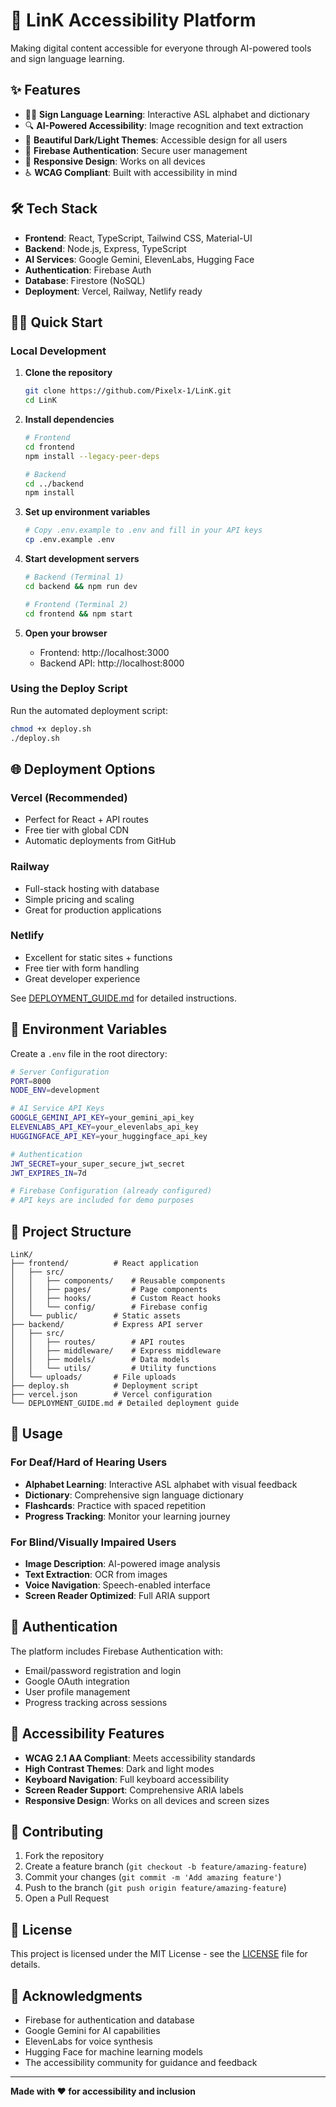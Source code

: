 # 🌟 LinK Accessibility Platform

Making digital content accessible for everyone through AI-powered tools and sign language learning.

## ✨ Features

- 🧏‍♀️ **Sign Language Learning**: Interactive ASL alphabet and dictionary
- 🔍 **AI-Powered Accessibility**: Image recognition and text extraction
- 🎨 **Beautiful Dark/Light Themes**: Accessible design for all users
- 🔐 **Firebase Authentication**: Secure user management
- 📱 **Responsive Design**: Works on all devices
- ♿ **WCAG Compliant**: Built with accessibility in mind

## 🛠️ Tech Stack

- **Frontend**: React, TypeScript, Tailwind CSS, Material-UI
- **Backend**: Node.js, Express, TypeScript
- **AI Services**: Google Gemini, ElevenLabs, Hugging Face
- **Authentication**: Firebase Auth
- **Database**: Firestore (NoSQL)
- **Deployment**: Vercel, Railway, Netlify ready

## 🏃‍♂️ Quick Start

### Local Development

1. **Clone the repository**
   ```bash
   git clone https://github.com/Pixelx-1/LinK.git
   cd LinK
   ```

2. **Install dependencies**
   ```bash
   # Frontend
   cd frontend
   npm install --legacy-peer-deps
   
   # Backend
   cd ../backend
   npm install
   ```

3. **Set up environment variables**
   ```bash
   # Copy .env.example to .env and fill in your API keys
   cp .env.example .env
   ```

4. **Start development servers**
   ```bash
   # Backend (Terminal 1)
   cd backend && npm run dev
   
   # Frontend (Terminal 2)
   cd frontend && npm start
   ```

5. **Open your browser**
   - Frontend: http://localhost:3000
   - Backend API: http://localhost:8000

### Using the Deploy Script

Run the automated deployment script:
```bash
chmod +x deploy.sh
./deploy.sh
```

## 🌐 Deployment Options

### Vercel (Recommended)
- Perfect for React + API routes
- Free tier with global CDN
- Automatic deployments from GitHub

### Railway
- Full-stack hosting with database
- Simple pricing and scaling
- Great for production applications

### Netlify
- Excellent for static sites + functions
- Free tier with form handling
- Great developer experience

See [DEPLOYMENT_GUIDE.md](./DEPLOYMENT_GUIDE.md) for detailed instructions.

## 🔧 Environment Variables

Create a `.env` file in the root directory:

```bash
# Server Configuration
PORT=8000
NODE_ENV=development

# AI Service API Keys
GOOGLE_GEMINI_API_KEY=your_gemini_api_key
ELEVENLABS_API_KEY=your_elevenlabs_api_key
HUGGINGFACE_API_KEY=your_huggingface_api_key

# Authentication
JWT_SECRET=your_super_secure_jwt_secret
JWT_EXPIRES_IN=7d

# Firebase Configuration (already configured)
# API keys are included for demo purposes
```

## 📁 Project Structure

```
LinK/
├── frontend/          # React application
│   ├── src/
│   │   ├── components/    # Reusable components
│   │   ├── pages/         # Page components
│   │   ├── hooks/         # Custom React hooks
│   │   └── config/        # Firebase config
│   └── public/        # Static assets
├── backend/           # Express API server
│   ├── src/
│   │   ├── routes/        # API routes
│   │   ├── middleware/    # Express middleware
│   │   ├── models/        # Data models
│   │   └── utils/         # Utility functions
│   └── uploads/       # File uploads
├── deploy.sh          # Deployment script
├── vercel.json        # Vercel configuration
└── DEPLOYMENT_GUIDE.md # Detailed deployment guide
```

## 🎯 Usage

### For Deaf/Hard of Hearing Users
- **Alphabet Learning**: Interactive ASL alphabet with visual feedback
- **Dictionary**: Comprehensive sign language dictionary
- **Flashcards**: Practice with spaced repetition
- **Progress Tracking**: Monitor your learning journey

### For Blind/Visually Impaired Users
- **Image Description**: AI-powered image analysis
- **Text Extraction**: OCR from images
- **Voice Navigation**: Speech-enabled interface
- **Screen Reader Optimized**: Full ARIA support

## 🔐 Authentication

The platform includes Firebase Authentication with:
- Email/password registration and login
- Google OAuth integration
- User profile management
- Progress tracking across sessions

## 🎨 Accessibility Features

- **WCAG 2.1 AA Compliant**: Meets accessibility standards
- **High Contrast Themes**: Dark and light modes
- **Keyboard Navigation**: Full keyboard accessibility
- **Screen Reader Support**: Comprehensive ARIA labels
- **Responsive Design**: Works on all devices and screen sizes

## 🤝 Contributing

1. Fork the repository
2. Create a feature branch (`git checkout -b feature/amazing-feature`)
3. Commit your changes (`git commit -m 'Add amazing feature'`)
4. Push to the branch (`git push origin feature/amazing-feature`)
5. Open a Pull Request

## 📄 License

This project is licensed under the MIT License - see the [LICENSE](LICENSE) file for details.

## 🙏 Acknowledgments

- Firebase for authentication and database
- Google Gemini for AI capabilities
- ElevenLabs for voice synthesis
- Hugging Face for machine learning models
- The accessibility community for guidance and feedback

---

**Made with ❤️ for accessibility and inclusion** 
